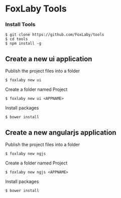 # FoxLaby Tools

### Install Tools

```
$ git clone https://github.com/FoxLaby/tools
$ cd tools
$ npm install -g
```

## Create a new ui application
Publish the project files into a folder
```
$ foxlaby new ui
```
Create a folder named Project
```
$ foxlaby new ui <APPNAME>
```
Install packages
```
$ bower install
```

## Create a new angularjs application
Publish the project files into a folder
```
$ foxlaby new ngjs
```
Create a folder named Project
```
$ foxlaby new ngjs <APPNAME>
```
Install packages
```
$ bower install
```